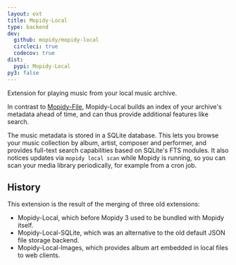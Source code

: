 ```yaml
---
layout: ext
title: Mopidy-Local
type: backend
dev:
  github: mopidy/mopidy-local
  circleci: true
  codecov: true
dist:
  pypi: Mopidy-Local
py3: false
---
```


Extension for playing music from your local music archive.

In contrast to [Mopidy-File](/ext/file), Mopidy-Local builds an index of your
archive's metadata ahead of time, and can thus provide additional features
like search.

The music metadata is stored in a SQLite database. This lets you browse your
music collection by album, artist, composer and performer, and provides
full-text search capabilities based on SQLite's FTS modules. It also notices
updates via `mopidy local scan` while Mopidy is running, so you can scan
your media library periodically, for example from a cron job.

## History

This extension is the result of the merging of three old extensions:

- Mopidy-Local, which before Mopidy 3 used to be bundled with Mopidy itself.
- Mopidy-Local-SQLite, which was an alternative to the old default JSON file storage backend.
- Mopidy-Local-Images, which provides album art embedded in local files to web clients.

